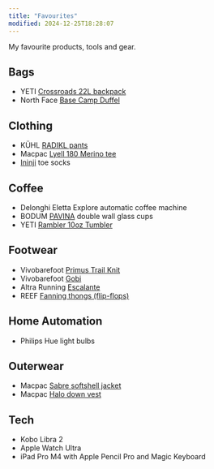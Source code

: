 ```yaml
---
title: "Favourites"
modified: 2024-12-25T18:28:07
---
```


My favourite products, tools and gear.

## Bags

- YETI [Crossroads 22L backpack](https://au.yeti.com/products/crossroads-backpack-22)
- North Face [Base Camp Duffel](https://thenorthface.com.au/product/base-camp-duffel---l/NF0A52SBKZ3.html)

## Clothing

- KÜHL [RADIKL pants](https://www.kuhl.com/kuhl/mens/pants/radikl)
- Macpac [Lyell 180 Merino tee](https://www.macpac.com.au/macpac-mens-lyell-180-merino-t-shirt/113532.html)
- [Ininji](https://www.injinji.net.au/) toe socks

## Coffee

- Delonghi Eletta Explore automatic coffee machine
- BODUM [PAVINA](https://www.bodum.com/au/en/4558-10-pavina) double wall glass cups
- YETI [Rambler 10oz Tumbler](https://au.yeti.com/products/10oz-tumbler-with-magslider-lid)

## Footwear

- Vivobarefoot [Primus Trail Knit](https://vivobarefoot.com.au/collections/mens/products/primus-trail-knit-fg-mens-obsidian-pelican)
- Vivobarefoot [Gobi](https://vivobarefoot.com.au/collections/work-shoes/products/gobi-iv-mens-bracken)
- Altra Running [Escalante](https://www.altrarunning.com.au/products/mens-escalante-4)
- REEF [Fanning thongs (flip-flops)](https://www.shop-reef.com.au/collections/mens-sandals/products/fanning-all-black)

## Home Automation

- Philips Hue light bulbs

## Outerwear

- Macpac [Sabre softshell jacket](https://www.macpac.com.au/macpac-mens-sabre-softshell-jacket/113990.html)
- Macpac [Halo down vest](https://www.macpac.com.au/macpac-mens-halo-down-vest-%E2%99%BA/119375.html)

## Tech

- Kobo Libra 2
- Apple Watch Ultra
- iPad Pro M4 with Apple Pencil Pro and Magic Keyboard